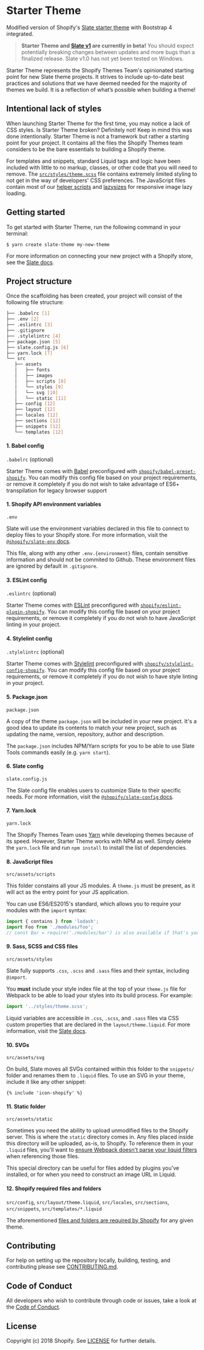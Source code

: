 # Starter Theme
Modified version of Shopify's [Slate starter theme](https://github.com/Shopify/starter-theme) with Bootstrap 4 integrated.

> **Starter Theme and [Slate v1](https://github.com/Shopify/slate) are currently in beta!** You should expect potentially breaking changes between updates and more bugs than a finalized release. Slate v1.0 has not yet been tested on Windows.

Starter Theme represents the Shopify Themes Team's opinionated starting point for new Slate theme projects. It strives to include up-to-date best practices and solutions that we have deemed needed for the majority of themes we build. It is a reflection of what’s possible when building a theme!

## Intentional lack of styles

When launching Starter Theme for the first time, you may notice a lack of CSS styles. Is Starter Theme broken? Definitely not! Keep in mind this was done intentionally. Starter Theme is not a framework but rather a starting point for your project. It contains all the files the Shopify Themes team considers to be the bare essentials to building a Shopify theme.

For templates and snippets, standard Liquid tags and logic have been included with little to no markup, classes, or other code that you will need to remove. The [`src/styles/theme.scss`](https://github.com/Shopify/starter-theme/blob/master/src/assets/styles/theme.scss) file contains extremely limited styling to not get in the way of developers' CSS preferences. The JavaScript files contain most of our [helper scripts](https://github.com/Shopify/theme-scripts/tree/master/packages) and [lazysizes](https://github.com/aFarkas/lazysizes) for responsive image lazy loading.

## Getting started

To get started with Starter Theme, run the following command in your terminal:

```
$ yarn create slate-theme my-new-theme
```

For more information on connecting your new project with a Shopify store, see the [Slate docs](https://github.com/Shopify/slate/wiki/2.-Connect-to-your-store).

## Project structure

Once the scaffolding has been created, your project will consist of the following file structure:

```bash
├── .babelrc [1]
├── .env [2]
├── .eslintrc [3]
├── .gitignore
├── .stylelintrc [4]
├── package.json [5]
├── slate.config.js [6]
├── yarn.lock [7]
└── src
   ├── assets
   │   ├── fonts
   │   ├── images
   │   ├── scripts [8]
   │   └── styles [9]
   │   └── svg [10]
   │   └── static [11]
   ├── config [12]
   ├── layout [12]
   ├── locales [12]
   ├── sections [12]
   ├── snippets [12]
   └── templates [12]
```

#### 1. Babel config

`.babelrc` (optional)

Starter Theme comes with [Babel](https://babeljs.io/) preconfigured with [`shopify/babel-preset-shopify`](https://github.com/Shopify/babel-preset-shopify). You can modify this config file based on your project requirements, or remove it completely if you do not wish to take advantage of ES6+ transpilation for legacy browser support

#### 1. Shopify API environment variables

`.env`

Slate will use the environment variables declared in this file to connect to deploy files to your Shopify store. For more information, visit the [`@shopify/slate-env` docs](https://github.com/Shopify/slate/wiki/Deploy-environments).

This file, along with any other `.env.{environment}` files, contain sensitive information and should not be commited to Github. These environment files are ignored by default in `.gitignore`.

#### 3. ESLint config

`.eslintrc` (optional)

Starter Theme comes with [ESLint](https://eslint.org/) preconfigured with [`shopify/eslint-plugin-shopify`](https://github.com/Shopify/eslint-plugin-shopify). You can modify this config file based on your project requirements, or remove it completely if you do not wish to have JavaScript linting in your project.

#### 4. Stylelint config

`.stylelintrc` (optional)

Starter Theme comes with [Stylelint](https://stylelint.io/) preconfigured with [`shopify/stylelint-config-shopify`](https://github.com/Shopify/stylelint-config-shopify). You can modify this config file based on your project requirements, or remove it completely if you do not wish to have style linting in your project.

#### 5. Package.json

`package.json`

A copy of the theme `package.json` will be included in your new project. It's a good idea to update its contents to match your new project, such as updating the name, version, repository, author and description.

The `package.json` includes NPM/Yarn scripts for you to be able to use Slate Tools commands easily (e.g. `yarn start`).

#### 6. Slate config

`slate.config.js`

The Slate config file enables users to customize Slate to their specific needs. For more information, visit the [`@shopify/slate-config` docs](https://github.com/Shopify/slate/wiki/Slate-config).

#### 7. Yarn.lock

`yarn.lock`

The Shopify Themes Team uses [Yarn](https://yarnpkg.com/en/) while developing themes because of its speed. However, Starter Theme works with NPM as well. Simply delete the `yarn.lock` file and run `npm install` to install the list of dependencies.

#### 8. JavaScript files

`src/assets/scripts`

This folder constains all your JS modules. A `theme.js` must be present, as it will act as the entry point for your JS application.

You can use ES6/ES2015's standard, which allows you to require your modules with the `import` syntax:

```js
import { contains } from 'lodash';
import Foo from './modules/foo';
// const Bar = require('./modules/bar') is also available if that's your jam!
```

#### 9. Sass, SCSS and CSS files

`src/assets/styles`

Slate fully supports `.css`, `.scss` and `.sass` files and their syntax, including `@import`.

You **must** include your style index file at the top of your `theme.js` file for Webpack to be able to load your styles into its build process. For example:

```js
import '../styles/theme.scss';
```

Liquid variables are accessible in `.css`, `.scss`, and `.sass` files via CSS custom properties that are declared in the `layout/theme.liquid`. For more information, visit the [Slate docs](https://github.com/Shopify/slate/wiki/Local-SASS-compilation).

#### 10. SVGs

`src/assets/svg`

On build, Slate moves all SVGs contained within this folder to the `snippets/` folder and renames them to `.liquid` files. To use an SVG in your theme, include it like any other snippet:

```liquid
{% include 'icon-shopify' %}
```

#### 11. Static folder

`src/assets/static`

Sometimes you need the ability to upload unmodified files to the Shopify server. This is where the `static` directory comes in. Any files placed inside this directory will be uploaded, as-is, to Shopify. To reference them in your `.liquid` files, you'll want to [ensure Webpack doesn't parse your liquid filters](https://github.com/Shopify/slate/wiki/Slate%20Tools#how-to-prevent-webpack-from-parsing-some-liquid-methods-and-filters) when referencing those files.

This special directory can be useful for files added by plugins you've installed, or for when you need to construct an image URL in Liquid.

#### 12. Shopify required files and folders

`src/config`, `src/layout/theme.liquid`, `src/locales`, `src/sections`, `src/snippets`, `src/templates/*.liquid`

The aforementioned [files and folders are required by Shopify](https://help.shopify.com/themes/development/templates) for any given theme.

## Contributing

For help on setting up the repository locally, building, testing, and contributing
please see [CONTRIBUTING.md](https://github.com/Shopify/starter-theme/blob/master/CONTRIBUTING.md).

## Code of Conduct

All developers who wish to contribute through code or issues, take a look at the
[Code of Conduct](https://github.com/Shopify/starter-theme/blob/master/CODE_OF_CONDUCT.md).

## License

Copyright (c) 2018 Shopify. See [LICENSE](https://github.com/Shopify/starter-theme/blob/master/LICENSE) for further details.
